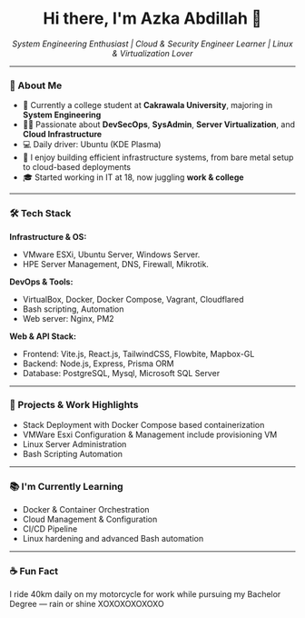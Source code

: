<h1 align="center">Hi there, I'm Azka Abdillah 👋</h1>
<p align="center">
  <i>System Engineering Enthusiast | Cloud & Security Engineer Learner | Linux & Virtualization Lover</i>
</p>

---

### 🚀 About Me

- 🏫 Currently a college student at **Cakrawala University**, majoring in **System Engineering**
- 👨‍💻 Passionate about **DevSecOps**, **SysAdmin**, **Server Virtualization**, and **Cloud Infrastructure**
- 💻 Daily driver: Ubuntu (KDE Plasma)
- 🧠 I enjoy building efficient infrastructure systems, from bare metal setup to cloud-based deployments
- 🎓 Started working in IT at 18, now juggling **work & college**

---

### 🛠️ Tech Stack

**Infrastructure & OS:**
- VMware ESXi, Ubuntu Server, Windows Server.
- HPE Server Management, DNS, Firewall, Mikrotik.

**DevOps & Tools:**
- VirtualBox, Docker, Docker Compose, Vagrant, Cloudflared
- Bash scripting, Automation
- Web server: Nginx, PM2

**Web & API Stack:**
- Frontend: Vite.js, React.js, TailwindCSS, Flowbite, Mapbox-GL
- Backend: Node.js, Express, Prisma ORM
- Database: PostgreSQL, Mysql, Microsoft SQL Server

---

### 📌 Projects & Work Highlights

- Stack Deployment with Docker Compose based containerization
- VMWare Esxi Configuration & Management include provisioning VM
- Linux Server Administration
- Bash Scripting Automation

---

### 📚 I'm Currently Learning

- Docker & Container Orchestration
- Cloud Management & Configuration
- CI/CD Pipeline
- Linux hardening and advanced Bash automation

---

### ☕ Fun Fact

I ride 40km daily on my motorcycle for work while pursuing my Bachelor Degree — rain or shine XOXOXOXOXOXO
